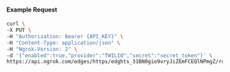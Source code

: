 <!-- Code generated for API Clients. DO NOT EDIT. -->

#### Example Request

```bash
curl \
-X PUT \
-H "Authorization: Bearer {API_KEY}" \
-H "Content-Type: application/json" \
-H "Ngrok-Version: 2" \
-d '{"enabled":true,"provider":"TWILIO","secret":"secret_token"}' \
https://api.ngrok.com/edges/https/edghts_31BN0gio9vryJiZEmFCEQlNPmgZ/routes/edghtsrt_31BN0mZV3ly3JCvjijpH8558xsH/webhook_verification
```
